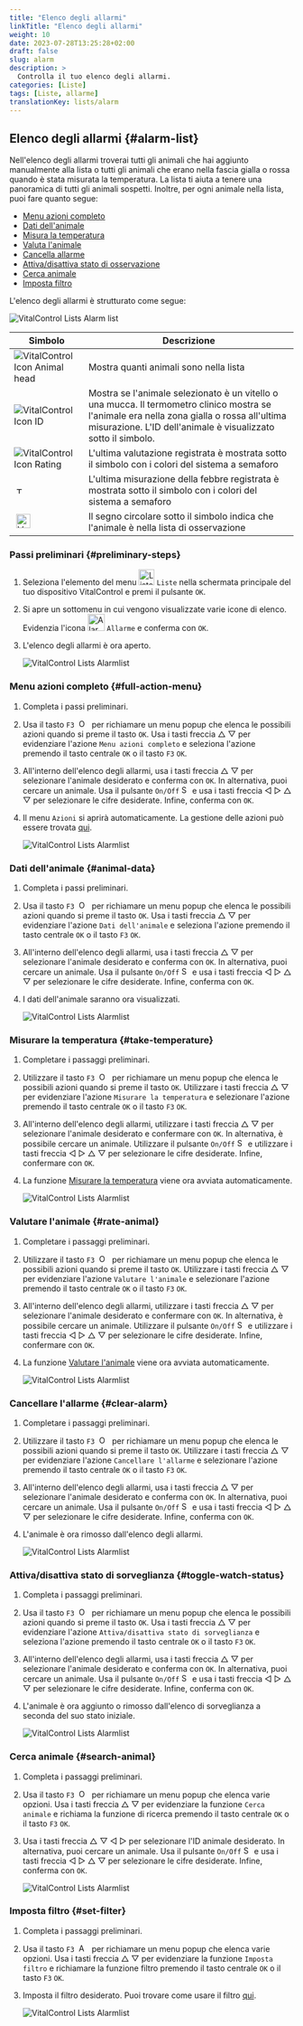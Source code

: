 ```yaml
---
title: "Elenco degli allarmi"
linkTitle: "Elenco degli allarmi"
weight: 10
date: 2023-07-28T13:25:28+02:00
draft: false
slug: alarm
description: >
  Controlla il tuo elenco degli allarmi.
categories: [Liste]
tags: [Liste, allarme]
translationKey: lists/alarm
---
```

## Elenco degli allarmi {#alarm-list}

Nell'elenco degli allarmi troverai tutti gli animali che hai aggiunto manualmente alla lista o tutti gli animali che erano nella fascia gialla o rossa quando è stata misurata la temperatura. La lista ti aiuta a tenere una panoramica di tutti gli animali sospetti. Inoltre, per ogni animale nella lista, puoi fare quanto segue:

- [Menu azioni completo](#full-action-menu)
- [Dati dell'animale](#animal-data)
- [Misura la temperatura](#take-temperature)
- [Valuta l'animale](#rate-animal)
- [Cancella allarme](#clear-alarm)
- [Attiva/disattiva stato di osservazione](#toggle-watch-status)
- [Cerca animale](#search-animal)
- [Imposta filtro](#set-filter)

L'elenco degli allarmi è strutturato come segue:

   ![VitalControl Lists Alarm list](../images/alarmstructure.png "Struttura dell'elenco degli allarmi")

|Simbolo   | Descrizione
|-------  |----
| ![VitalControl Icon Animal head](../images/kopf.png "Testa dell'animale") | Mostra quanti animali sono nella lista
| ![VitalControl Icon ID](../images/ID.png "ID") | Mostra se l'animale selezionato è un vitello o una mucca. Il termometro clinico mostra se l'animale era nella zona gialla o rossa all'ultima misurazione. L'ID dell'animale è visualizzato sotto il simbolo.
| ![VitalControl Icon Rating](../images/auge.png "Icona Valutazione") | L'ultima valutazione registrata è mostrata sotto il simbolo con i colori del sistema a semaforo
| &nbsp;<img src="/icons/actions/temperature.svg" width="12" align="bottom" alt="Temperatura corporea" title="Temperatura corporea" /> | L'ultima misurazione della febbre registrata è mostrata sotto il simbolo con i colori del sistema a semaforo
| &nbsp;<img src="/icons/actions/rating.svg" width="25" align="bottom" alt="Valutazione dell'animale" title="Valutazione" /> |Il segno circolare sotto il simbolo indica che l'animale è nella lista di osservazione

### Passi preliminari {#preliminary-steps}

1. Seleziona l'elemento del menu <img src="/icons/main/lists.svg" width="28" align="bottom" alt="Liste" /> `Liste` nella schermata principale del tuo dispositivo VitalControl e premi il pulsante `OK`.


2. Si apre un sottomenu in cui vengono visualizzate varie icone di elenco. Evidenzia l'icona <img src="/icons/lists/alarmlist.svg" width="30" align="bottom" alt="Alarm" /> `Allarme` e conferma con `OK`.

3. L'elenco degli allarmi è ora aperto.

   ![VitalControl Lists Alarmlist](../images/firststeps.png "Passi preliminari")

### Menu azioni completo {#full-action-menu}

1. Completa i passi preliminari.

2. Usa il tasto `F3` &nbsp;<img src="/icons/footer/open-popup.svg" width="15" align="bottom" alt="Open popup" />&nbsp; per richiamare un menu popup che elenca le possibili azioni quando si preme il tasto `OK`. Usa i tasti freccia △ ▽ per evidenziare l'azione `Menu azioni completo` e seleziona l'azione premendo il tasto centrale `OK` o il tasto `F3` `OK`.

3. All'interno dell'elenco degli allarmi, usa i tasti freccia △ ▽ per selezionare l'animale desiderato e conferma con `OK`. In alternativa, puoi cercare un animale. Usa il pulsante `On/Off` <img src="/icons/footer/search.svg" width="15" align="bottom" alt="Search" /> e usa i tasti freccia ◁ ▷ △ ▽ per selezionare le cifre desiderate. Infine, conferma con `OK`.

4. Il menu `Azioni` si aprirà automaticamente. La gestione delle azioni può essere trovata [qui](/it/docs/actions/).

   ![VitalControl Lists Alarmlist](../images/actionmenu.png "Menu azioni")

### Dati dell'animale {#animal-data}

1. Completa i passi preliminari.

2. Usa il tasto `F3` &nbsp;<img src="/icons/footer/open-popup.svg" width="15" align="bottom" alt="Open popup" />&nbsp; per richiamare un menu popup che elenca le possibili azioni quando si preme il tasto `OK`. Usa i tasti freccia △ ▽ per evidenziare l'azione `Dati dell'animale` e seleziona l'azione premendo il tasto centrale `OK` o il tasto `F3` `OK`.

3. All'interno dell'elenco degli allarmi, usa i tasti freccia △ ▽ per selezionare l'animale desiderato e conferma con `OK`. In alternativa, puoi cercare un animale. Usa il pulsante `On/Off` <img src="/icons/footer/search.svg" width="15" align="bottom" alt="Search" /> e usa i tasti freccia ◁ ▷ △ ▽ per selezionare le cifre desiderate. Infine, conferma con `OK`.

4. I dati dell'animale saranno ora visualizzati.

   ![VitalControl Lists Alarmlist](../images/animaldata.png "Dati dell'animale")

### Misurare la temperatura {#take-temperature}

1. Completare i passaggi preliminari.

2. Utilizzare il tasto `F3` &nbsp;<img src="/icons/footer/open-popup.svg" width="15" align="bottom" alt="Open popup" />&nbsp; per richiamare un menu popup che elenca le possibili azioni quando si preme il tasto `OK`. Utilizzare i tasti freccia △ ▽ per evidenziare l'azione `Misurare la temperatura` e selezionare l'azione premendo il tasto centrale `OK` o il tasto `F3` `OK`.

3. All'interno dell'elenco degli allarmi, utilizzare i tasti freccia △ ▽ per selezionare l'animale desiderato e confermare con `OK`. In alternativa, è possibile cercare un animale. Utilizzare il pulsante `On/Off` <img src="/icons/footer/search.svg" width="15" align="bottom" alt="Search" /> e utilizzare i tasti freccia ◁ ▷ △ ▽ per selezionare le cifre desiderate. Infine, confermare con `OK`.

4. La funzione [Misurare la temperatura](/it/docs/actions/measure-temperature/#measure-fever) viene ora avviata automaticamente.

   ![VitalControl Lists Alarmlist](../images/temperature.png "Misurare la temperatura")

### Valutare l'animale {#rate-animal}

1. Completare i passaggi preliminari.

2. Utilizzare il tasto `F3` &nbsp;<img src="/icons/footer/open-popup.svg" width="15" align="bottom" alt="Open popup" />&nbsp; per richiamare un menu popup che elenca le possibili azioni quando si preme il tasto `OK`. Utilizzare i tasti freccia △ ▽ per evidenziare l'azione `Valutare l'animale` e selezionare l'azione premendo il tasto centrale `OK` o il tasto `F3` `OK`.

3. All'interno dell'elenco degli allarmi, utilizzare i tasti freccia △ ▽ per selezionare l'animale desiderato e confermare con `OK`. In alternativa, è possibile cercare un animale. Utilizzare il pulsante `On/Off` <img src="/icons/footer/search.svg" width="15" align="bottom" alt="Search" /> e utilizzare i tasti freccia ◁ ▷ △ ▽ per selezionare le cifre desiderate. Infine, confermare con `OK`.

4. La funzione [Valutare l'animale](/it/docs/actions/rating/#rate-your-animals) viene ora avviata automaticamente.

   ![VitalControl Lists Alarmlist](../images/rateanimal.png "Valutare l'animale")

### Cancellare l'allarme {#clear-alarm}

1. Completare i passaggi preliminari.

2. Utilizzare il tasto `F3` &nbsp;<img src="/icons/footer/open-popup.svg" width="15" align="bottom" alt="Open popup" />&nbsp; per richiamare un menu popup che elenca le possibili azioni quando si preme il tasto `OK`. Utilizzare i tasti freccia △ ▽ per evidenziare l'azione `Cancellare l'allarme` e selezionare l'azione premendo il tasto centrale `OK` o il tasto `F3` `OK`.

3. All'interno dell'elenco degli allarmi, usa i tasti freccia △ ▽ per selezionare l'animale desiderato e conferma con `OK`. In alternativa, puoi cercare un animale. Usa il pulsante `On/Off` <img src="/icons/footer/search.svg" width="15" align="bottom" alt="Search" /> e usa i tasti freccia ◁ ▷ △ ▽ per selezionare le cifre desiderate. Infine, conferma con `OK`.

4. L'animale è ora rimosso dall'elenco degli allarmi.

   ![VitalControl Lists Alarmlist](../images/clearalarm.png "Clear alarm")

### Attiva/disattiva stato di sorveglianza {#toggle-watch-status}

1. Completa i passaggi preliminari.

2. Usa il tasto `F3` &nbsp;<img src="/icons/footer/open-popup.svg" width="15" align="bottom" alt="Open popup" />&nbsp; per richiamare un menu popup che elenca le possibili azioni quando si preme il tasto `OK`. Usa i tasti freccia △ ▽ per evidenziare l'azione `Attiva/disattiva stato di sorveglianza` e seleziona l'azione premendo il tasto centrale `OK` o il tasto `F3` `OK`.

3. All'interno dell'elenco degli allarmi, usa i tasti freccia △ ▽ per selezionare l'animale desiderato e conferma con `OK`. In alternativa, puoi cercare un animale. Usa il pulsante `On/Off` <img src="/icons/footer/search.svg" width="15" align="bottom" alt="Search" /> e usa i tasti freccia ◁ ▷ △ ▽ per selezionare le cifre desiderate. Infine, conferma con `OK`.

4. L'animale è ora aggiunto o rimosso dall'elenco di sorveglianza a seconda del suo stato iniziale.

   ![VitalControl Lists Alarmlist](../images/watchlist.png "Toggle watch status")

### Cerca animale {#search-animal}

1. Completa i passaggi preliminari.

2. Usa il tasto `F3` &nbsp;<img src="/icons/footer/open-popup.svg" width="15" align="bottom" alt="Open popup" />&nbsp; per richiamare un menu popup che elenca varie opzioni. Usa i tasti freccia △ ▽ per evidenziare la funzione `Cerca animale` e richiama la funzione di ricerca premendo il tasto centrale `OK` o il tasto `F3` `OK`.

3. Usa i tasti freccia △ ▽ ◁ ▷ per selezionare l'ID animale desiderato. In alternativa, puoi cercare un animale. Usa il pulsante `On/Off` <img src="/icons/footer/search.svg" width="15" align="bottom" alt="Search" /> e usa i tasti freccia ◁ ▷ △ ▽ per selezionare le cifre desiderate. Infine, conferma con `OK`.


   ![VitalControl Lists Alarmlist](../images/searchanimal.png "Cerca animale")

### Imposta filtro {#set-filter}

1. Completa i passaggi preliminari.

2. Usa il tasto `F3` &nbsp;<img src="/icons/footer/open-popup.svg" width="15" align="bottom" alt="Apri popup" />&nbsp; per richiamare un menu popup che elenca varie opzioni. Usa i tasti freccia △ ▽ per evidenziare la funzione `Imposta filtro` e richiamare la funzione filtro premendo il tasto centrale `OK` o il tasto `F3` `OK`.

3. Imposta il filtro desiderato. Puoi trovare come usare il filtro [qui](../../filter/#applying-filters).

   ![VitalControl Lists Alarmlist](../images/setfilter.png "Imposta filtro")
   